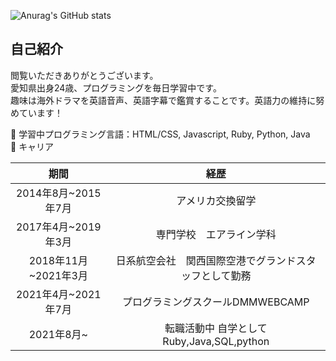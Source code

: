 ![Anurag's GitHub stats](https://github-readme-stats.vercel.app/api?username=RIKO-tlov&show_icons=true&theme=onedark)<br>

## 自己紹介

閲覧いただきありがとうございます。<br>
愛知県出身24歳、プログラミングを毎日学習中です。<br>
趣味は海外ドラマを英語音声、英語字幕で鑑賞することです。英語力の維持に努めています！


🔭 学習中プログラミング言語：HTML/CSS, Javascript, Ruby, Python, Java<br>
🌱 キャリア<br>

| 期間     | 経歴      |
|:-----------:|:------------:|
| 2014年8月~2015年7月 | アメリカ交換留学|
| 2017年4月~2019年3月 | 専門学校　エアライン学科 |
| 2018年11月~2021年3月| 日系航空会社　関西国際空港でグランドスタッフとして勤務|
| 2021年4月~2021年7月 | プログラミングスクールDMMWEBCAMP|
| 2021年8月~ | 転職活動中 自学としてRuby,Java,SQL,python|



